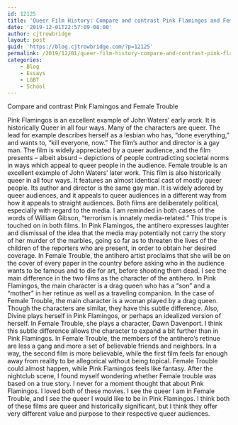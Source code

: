 ```yaml
---
id: 12125
title: 'Queer Film History: Compare and contrast Pink Flamingos and Female Trouble'
date: '2019-12-01T22:57:09-08:00'
author: cjtrowbridge
layout: post
guid: 'https://blog.cjtrowbridge.com/?p=12125'
permalink: /2019/12/01/queer-film-history-compare-and-contrast-pink-flamingos-and-female-trouble/
categories:
    - Blog
    - Essays
    - LGBT
    - School
---
```


Compare and contrast Pink Flamingos and Female Trouble

Pink Flamingos is an excellent example of John Waters’ early work. It is historically Queer in all four ways. Many of the characters are queer. The lead for example describes herself as a lesbian who has, “done everything,” and wants to, “kill everyone, now.” The film’s author and director is a gay man. The film is widely appreciated by a queer audience, and the film presents – albeit absurd – depictions of people contradicting societal norms in ways which appeal to queer people in the audience. Female trouble is an excellent example of John Waters’ later work. This film is also historically queer in all four ways. It features an almost identical cast of mostly queer people. Its author and director is the same gay man. It is widely adored by queer audiences, and it appeals to queer audiences in a different way from how it appeals to straight audiences. Both films are deliberately political, especially with regard to the media. I am reminded in both cases of the words of William Gibson, “terrorism is innately media-related.” This trope is touched on in both films. In Pink Flamingos, the antihero expresses laughter and dismissal of the idea that the media may potentially not carry the story of her murder of the marbles, going so far as to threaten the lives of the children of the reporters who are present, in order to obtain her desired coverage. In Female Trouble, the antihero artist proclaims that she will be on the cover of every paper in the country before asking who in the audience wants to be famous and to die for art, before shooting them dead. I see the main difference in the two films as the character of the antihero. In Pink Flamingos, the main character is a drag queen who has a “son” and a “mother” in her retinue as well as a traveling companion. In the case of Female Trouble, the main character is a woman played by a drag queen. Though the characters are similar, they have this subtle difference. Also, Divine plays herself in Pink Flamingos, or perhaps an idealized version of herself. In Female Trouble, she plays a character, Dawn Davenport. I think this subtle difference allows the character to expand a bit further than in Pink Flamingos. In Female Trouble, the members of the antihero’s retinue are less a gang and more a set of believable friends and neighbors. In a way, the second film is more believable, while the first film feels far enough away from reality to be allegorical without being topical. Female Trouble could almost happen, while Pink Flamingos feels like fantasy. After the nightclub scene, I found myself wondering whether Female trouble was based on a true story. I never for a moment thought that about Pink Flamingos. I loved both of these movies. I see the queer I am in Female Trouble, and I see the queer I would like to be in Pink Flamingos. I think both of these films are queer and historically significant, but I think they offer very different value and purpose to their respective queer audiences.